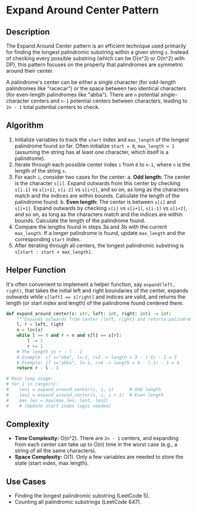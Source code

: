 # Expand Around Center Pattern

## Description

The Expand Around Center pattern is an efficient technique used primarily for finding the longest palindromic substring within a given string `s`. Instead of checking every possible substring (which can be O(n^3) or O(n^2) with DP), this pattern focuses on the property that palindromes are symmetric around their center.

A palindrome's center can be either a single character (for odd-length palindromes like "racecar") or the space between two identical characters (for even-length palindromes like "abba"). There are `n` potential single-character centers and `n-1` potential centers between characters, leading to `2n - 1` total potential centers to check.

## Algorithm

1.  Initialize variables to track the `start` index and `max_length` of the longest palindrome found so far. Often initialize `start = 0`, `max_length = 1` (assuming the string has at least one character, which itself is a palindrome).
2.  Iterate through each possible center index `i` from `0` to `n-1`, where `n` is the length of the string `s`.
3.  For each `i`, consider two cases for the center:
    a.  **Odd length:** The center is the character `s[i]`. Expand outwards from this center by checking `s[i-1]` vs `s[i+1]`, `s[i-2]` vs `s[i+2]`, and so on, as long as the characters match and the indices are within bounds. Calculate the length of the palindrome found.
    b.  **Even length:** The center is between `s[i]` and `s[i+1]`. Expand outwards by checking `s[i]` vs `s[i+1]`, `s[i-1]` vs `s[i+2]`, and so on, as long as the characters match and the indices are within bounds. Calculate the length of the palindrome found.
4.  Compare the lengths found in steps 3a and 3b with the current `max_length`. If a longer palindrome is found, update `max_length` and the corresponding `start` index.
5.  After iterating through all centers, the longest palindromic substring is `s[start : start + max_length]`.

## Helper Function

It's often convenient to implement a helper function, say `expand(left, right)`, that takes the initial left and right boundaries of the center, expands outwards while `s[left] == s[right]` and indices are valid, and returns the length (or start index and length) of the palindrome found centered there.

```python
def expand_around_center(s: str, left: int, right: int) -> int:
    """Expands outwards from center [left, right] and returns palindrome length."""
    l, r = left, right
    n = len(s)
    while l >= 0 and r < n and s[l] == s[r]:
        l -= 1
        r += 1
    # The length is r - l - 1
    # Example: if s="aba", l=-1, r=3 -> length = 3 - (-1) - 1 = 3
    # Example: if s="abba", l=-1, r=4 -> length = 4 - (-1) - 1 = 4
    return r - l - 1

# Main loop usage:
# for i in range(n):
#    len1 = expand_around_center(s, i, i)      # Odd length
#    len2 = expand_around_center(s, i, i + 1)  # Even length
#    max_len = max(max_len, len1, len2)
#    # (Update start index logic needed)
```

## Complexity

*   **Time Complexity:** O(n^2). There are `2n - 1` centers, and expanding from each center can take up to O(n) time in the worst case (e.g., a string of all the same characters).
*   **Space Complexity:** O(1). Only a few variables are needed to store the state (start index, max length).

## Use Cases

*   Finding the longest palindromic substring (LeetCode 5).
*   Counting all palindromic substrings (LeetCode 647). 